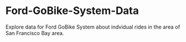 # Ford-GoBike-System-Data
Explore data for Ford GoBike System about indvidual rides in the area of San Francisco Bay area.
